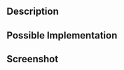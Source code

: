 ## Description
<!--- Provide a detailed description of the change or addition you are proposing -->

## Possible Implementation
<!--- Not obligatory, but suggest an idea for implementing addition or change -->

## Screenshot
<!--- Not obligatory, but a picture is better than a thousand words -->
